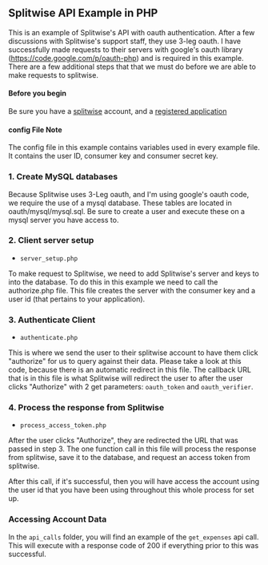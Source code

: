 ## Splitwise API Example in PHP ##

This is an example of Splitwise's API with oauth authentication.  After a few discussions with Splitwise's support staff, they use 3-leg oauth.  I have successfully made requests to their servers with google's oauth library (https://code.google.com/p/oauth-php) and is required in this example.  There are a few additional steps that that we must do before we are able to make requests to splitwise.

#### Before you begin ####

Be sure you have a [splitwise](http://www.splitwise.com) account, and a [registered application](https://secure.splitwise.com/oauth_clients)

#### config File Note ####

The config file in this example contains variables used in every example file.  It contains the user ID, consumer key and consumer secret key.

### 1. Create MySQL databases ###

Because Splitwise uses 3-Leg oauth, and I'm using google's oauth code, we require the use of a mysql database.  These tables are located in oauth/mysql/mysql.sql.  Be sure to create a user and execute these on a mysql server you have access to.

### 2. Client server setup ###
- `server_setup.php`

To make request to Splitwise, we need to add Splitwise's server and keys to into the database.  To do this in this example we need to call the authorize.php file.  This file creates the server with the consumer key and a user id (that pertains to your application).

### 3. Authenticate Client ###
- `authenticate.php`

This is where we send the user to their splitwise account to have them click "authorize" for us to query against their data.  Please take a look at this code, because there is an automatic redirect in this file.  The callback URL that is in this file is what Splitwise will redirect the user to after the user clicks "Authorize" with 2 get parameters: `oauth_token` and `oauth_verifier`.

### 4. Process the response from Splitwise ###
- `process_access_token.php`

After the user clicks "Authorize", they are redirected the URL that was passed in step 3.  The one function call in this file will process the response from splitwise, save it to the database, and request an access token from splitwise.

After this call, if it's successful, then you will have access the account using the user id that you have been using throughout this whole process for set up.

### Accessing Account Data ###
In the `api_calls` folder, you will find an example of the `get_expenses` api call.  This will execute with a response code of 200 if everything prior to this was successful.    
